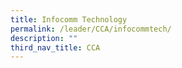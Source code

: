```yaml
---
title: Infocomm Technology
permalink: /leader/CCA/infocommtech/
description: ""
third_nav_title: CCA
---
```

